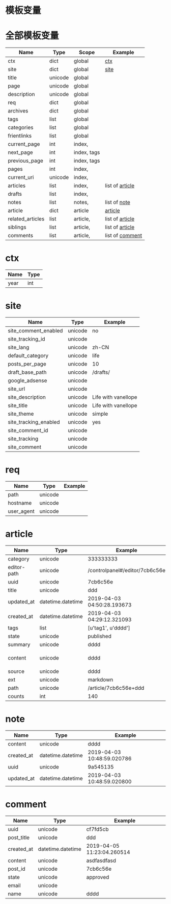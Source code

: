 # 模板变量

# <a id="toc-all-vars"></a>全部模板变量

| Name              | Type    | Scope       | Example                              |
| ---               | ---     | ---         | ---                                  |
| ctx               | dict    | global      | [ctx](#toc-global-ctx)               |
| site              | dict    | global      | [site](#toc-global-site)             |
| title             | unicode | global      |                                      |
| page              | unicode | global      |                                      |
| description       | unicode | global      |                                      |
| req               | dict    | global      |                                      |
| archives          | dict    | global      |                                      |
| tags              | list    | global      |                                      |
| categories        | list    | global      |                                      |
| frientlinks       | list    | global      |                                      |
| current\_page     | int     | index,      |                                      |
| next\_page        | int     | index, tags |                                      |
| previous\_page    | int     | index, tags |                                      |
| pages             | int     | index,      |                                      |
| current\_uri      | unicode | index,      |                                      |
| articles          | list    | index,      | list of [article](#toc-vars-article) |
| drafts            | list    | index,      |                                      |
| notes             | list    | notes,      | list of [note](#toc-vars-note)       |
| article           | dict    | article     | [article](#toc-vars-article)         |
| related\_articles | list    | article,    | list of [article](#toc-vars-article) |
| siblings          | list    | article,    | list of [article](#toc-vars-article) |
| comments          | list    | article,    | list of [comment](#toc-vars-comment) |


# <a id="toc-global-ctx"></a>ctx

| Name | Type |
| ---  | ---  |
| year | int  |

# <a id="toc-global-site"></a>site

| Name                    | Type    | Example             |
| ---                     | ---     | ---                 |
| site\_comment\_enabled  | unicode | no                  |
| site\_tracking\_id      | unicode |                     |
| site\_lang              | unicode | zh-CN               |
| default\_category       | unicode | life                |
| posts\_per\_page        | unicode | 10                  |
| draft\_base\_path       | unicode | /drafts/            |
| google\_adsense         | unicode |                     |
| site\_url               | unicode |                     |
| site\_description       | unicode | Life with vanellope |
| site\_title             | unicode | Life with vanellope |
| site\_theme             | unicode | simple              |
| site\_tracking\_enabled | unicode | yes                 |
| site\_comment\_id       | unicode |                     |
| site\_tracking          | unicode |                     |
| site\_comment           | unicode |                     |

# <a id="toc-global-req"></a>req

| Name        | Type    | Example |
| ---         | ---     | ---     |
| path        | unicode |         |
| hostname    | unicode |         |
| user\_agent | unicode |         |

# <a id="toc-vars-article"></a> article

| Name        | Type              | Example                        |
| ---         | ---               | ---                            |
| category    | unicode           | 333333333                      |
| editor-path | unicode           | /controlpanel#/editor/7cb6c56e |
| uuid        | unicode           | 7cb6c56e                       |
| title       | unicode           | ddd                            |
| updated\_at | datetime.datetime | 2019-04-03 04:50:28.193673     |
| created\_at | datetime.datetime | 2019-04-03 04:29:12.321093     |
| tags        | list              | [u'tag1', u'dddd']             |
| state       | unicode           | published                      |
| summary     | unicode           | dddd                           |
| content     | unicode           | <p>dddd</p>                    |
| source      | unicode           | dddd                           |
| ext         | unicode           | markdown                       |
| path        | unicode           | /article/7cb6c56e+ddd          |
| counts      | int               | 140                            |


# <a id="toc-vars-note"></a>note

| Name        | Type              | Example                    |
| ---         | ---               | ---                        |
| content     | unicode           | dddd                       |
| created\_at | datetime.datetime | 2019-04-03 10:48:59.020786 |
| uuid        | unicode           | 9a545135                   |
| updated\_at | datetime.datetime | 2019-04-03 10:48:59.020800 |

# <a id="toc-vars-comment"></a>comment

| Name        | Type              | Example                    |
| ---         | ---               | ---                        |
| uuid        | unicode           | cf7fd5cb                   |
| post\_title | unicode           | ddd                        |
| created\_at | datetime.datetime | 2019-04-05 11:23:04.260514 |
| content     | unicode           | asdfasdfasd                |
| post\_id    | unicode           | 7cb6c56e                   |
| state       | unicode           | approved                   |
| email       | unicode           |                            |
| name        | unicode           | dddd                       |


